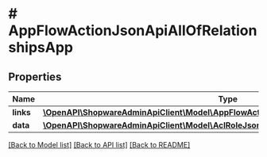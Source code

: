 # # AppFlowActionJsonApiAllOfRelationshipsApp

## Properties

Name | Type | Description | Notes
------------ | ------------- | ------------- | -------------
**links** | [**\OpenAPI\ShopwareAdminApiClient\Model\AppFlowActionJsonApiAllOfRelationshipsAppLinks**](AppFlowActionJsonApiAllOfRelationshipsAppLinks.md) |  | [optional]
**data** | [**\OpenAPI\ShopwareAdminApiClient\Model\AclRoleJsonApiAllOfRelationshipsAppData**](AclRoleJsonApiAllOfRelationshipsAppData.md) |  | [optional]

[[Back to Model list]](../../README.md#models) [[Back to API list]](../../README.md#endpoints) [[Back to README]](../../README.md)
